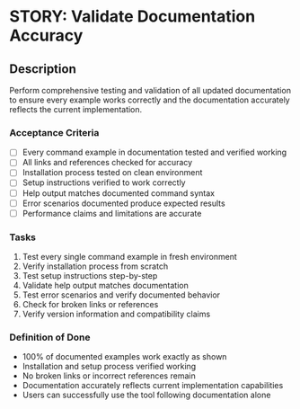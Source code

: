 # STORY: Validate Documentation Accuracy

## Description
Perform comprehensive testing and validation of all updated documentation to ensure every example works correctly and the documentation accurately reflects the current implementation.

### Acceptance Criteria
- [ ] Every command example in documentation tested and verified working
- [ ] All links and references checked for accuracy
- [ ] Installation process tested on clean environment
- [ ] Setup instructions verified to work correctly
- [ ] Help output matches documented command syntax
- [ ] Error scenarios documented produce expected results
- [ ] Performance claims and limitations are accurate

### Tasks
1. Test every single command example in fresh environment
2. Verify installation process from scratch
3. Test setup instructions step-by-step
4. Validate help output matches documentation
5. Test error scenarios and verify documented behavior
6. Check for broken links or references
7. Verify version information and compatibility claims

### Definition of Done
- 100% of documented examples work exactly as shown
- Installation and setup process verified working
- No broken links or incorrect references remain
- Documentation accurately reflects current implementation capabilities
- Users can successfully use the tool following documentation alone